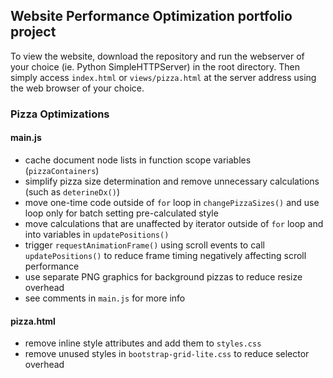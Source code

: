 ## Website Performance Optimization portfolio project

To view the website, download the repository and run the webserver of your choice (ie. Python SimpleHTTPServer) in the root directory. Then simply access `index.html` or `views/pizza.html` at the server address using the web browser of your choice.

### Pizza Optimizations
#### main.js
 * cache document node lists in function scope variables (`pizzaContainers`)
 * simplify pizza size determination and remove unnecessary calculations (such as `deterineDx()`)
 * move one-time code outside of `for` loop in `changePizzaSizes()` and use loop only for batch setting pre-calculated style
 * move calculations that are unaffected by iterator outside of `for` loop and into variables in `updatePositions()`
 * trigger `requestAnimationFrame()` using scroll events to call `updatePositions()` to reduce frame timing negatively affecting scroll performance
 * use separate PNG graphics for background pizzas to reduce resize overhead
 * see comments in `main.js` for more info
#### pizza.html
 * remove inline style attributes and add them to `styles.css`
 * remove unused styles in `bootstrap-grid-lite.css` to reduce selector overhead